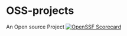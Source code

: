 # OSS-projects
An Open source Project
[![OpenSSF Scorecard](https://api.scorecard.dev/projects/github.com/anshtripathi-bits/OSS-projects/badge)](https://scorecard.dev/viewer/?uri=github.com/anshtripathi-bits/OSS-projects)
